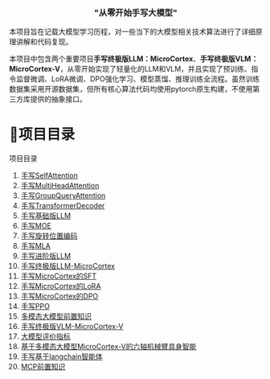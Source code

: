 <div align="center">
  <h3>"从零开始手写大模型"</h3>
</div>

本项目旨在记载大模型学习历程，对一些当下的大模型相关技术算法进行了详细原理讲解和代码复现。

本项目中包含两个重要项目**手写终极版LLM：MicroCortex**、**手写终极版VLM：MicroCortex-V**，从零开始实现了轻量化的LLM和VLM，并且实现了预训练、指令监督微调、LoRA微调、DPO强化学习、模型蒸馏、推理训练全流程。虽然训练数据集采用开源数据集，但所有核心算法代码均使用pytorch原生构建，不使用第三方库提供的抽象接口。

# 📌项目目录

项目目录

1. [手写SelfAttention](./1.手写SelfAttention)
2. [手写MultiHeadAttention](./2.手写MultiHeadAttention)
3. [手写GroupQueryAttention](./3.手写GroupQueryAttention)
4. [手写TransformerDecoder](./4.手写TransformerDecoder)
5. [手写基础版LLM](./5.手写基础版LLM)
6. [手写MOE](./6.手写MOE)
7. [手写旋转位置编码](./7.手写旋转位置编码)
8. [手写MLA](./8.手写MLA)
9. [手写进阶版LLM](./9.手写进阶版LLM)
10. [手写终极版LLM-MicroCortex](./手写手写终极版LLM-MicroCortex)
11. [手写MicroCortex的SFT](./11.手写MicroCortex的SFT)
12. [手写MicroCortex的LoRA](./12.手写MicroCortex的LoRA)
13. [手写MicroCortex的DPO](./13.手写MicroCortex的DPO)
14. [手写PPO](./14.手写PPO)
15. [多模态大模型前置知识](./15.多模态大模型前置知识)
16. [手写终极版VLM-MicroCortex-V](./16.手写终极版VLM-MicroCortex-V)
17. [大模型评价指标](./17.大模型评价指标)
18. [基于多模态大模型MicroCortex-V的六轴机械臂具身智能](./18.基于多模态大模型MicroCortex-V的六轴机械臂具身智能)
19. [手写基于langchain智能体](./19.手写基于langchain智能体)
20. [MCP前置知识](./20.MCP前置知识)